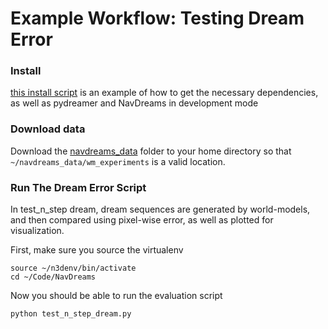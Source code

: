 # Example Workflow: Testing Dream Error

### Install

[this install script](install_dependencies.sh) is an example of how to get the necessary dependencies,
as well as pydreamer and NavDreams in development mode

### Download data
Download the [navdreams_data](https://drive.google.com/drive/folders/17_o7jPLKKlRbgySIOxn6-Z1kUHcOgld5?usp=sharing)
folder to your home directory so that `~/navdreams_data/wm_experiments` is a valid location.

### Run The Dream Error Script

In test_n_step dream, dream sequences are generated by world-models, and then compared using pixel-wise error,
as well as plotted for visualization.

First, make sure you source the virtualenv
```
source ~/n3denv/bin/activate
cd ~/Code/NavDreams
```

Now you should be able to run the evaluation script
```
python test_n_step_dream.py
```

